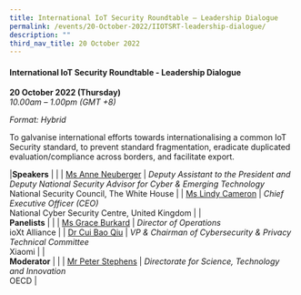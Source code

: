 ```yaml
---
title: International IoT Security Roundtable – Leadership Dialogue
permalink: /events/20-October-2022/IIOTSRT-leadership-dialogue/
description: ""
third_nav_title: 20 October 2022
---
```

#### **International IoT Security Roundtable - Leadership Dialogue**
 
**20 October 2022 (Thursday)**  
*10.00am – 1.00pm (GMT +8)*

*Format: Hybrid*

To galvanise international efforts towards internationalising a common IoT Security standard, to prevent standard fragmentation, eradicate duplicated evaluation/compliance across borders, and facilitate export.

|**Speakers**    |                                                              |
| [Ms Anne Neuberger](/speaker-Anne-Neuberger)  | *Deputy Assistant to the President and Deputy National Security Advisor for Cyber & Emerging Technology*<br>National Security Council, The White House             |
| [Ms Lindy Cameron](/speaker-Lindy-Cameron)  | *Chief Executive Officer (CEO)*<br>National Cyber Security Centre, United Kingdom             |
|**<br> Panelists**    |                                                              |
| [Ms Grace Burkard](/speaker-Grace-Burkard)  | *Director of Operations*<br>ioXt Alliance                  |
| [Dr Cui Bao Qiu](/speaker-cui-bao-qiu)  | *VP & Chairman of Cybersecurity & Privacy Technical Committee*<br>Xiaomi               |
|<br> **Moderator**    |                                                              |
| [Mr Peter Stephens](/moderator-Peter-Stephens)  | *Directorate for Science, Technology and Innovation*<br>OECD           |